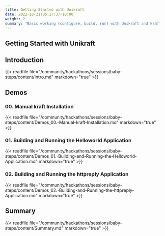 ```yaml
---
title: Getting Started with Unikraft
date: 2022-10-21T05:27:37+10:00
weight: 2
summary: "Basic working (configure, build, run) with Unikraft and kraft. Expected time: 60min."
---
```


## Getting Started with Unikraft

## Introduction

{{< readfile file="/community/hackathons/sessions/baby-steps/content/intro.md" markdown="true" >}}

## Demos

### 00. Manual kraft Installation

{{< readfile file="/community/hackathons/sessions/baby-steps/content/Demos_00.-Manual-kraft-Installation.md" markdown="true" >}}

### 01. Building and Running the Helloworld Application

{{< readfile file="/community/hackathons/sessions/baby-steps/content/Demos_01.-Building-and-Running-the-Helloworld-Application.md" markdown="true" >}}

### 02. Building and Running the httpreply Application

{{< readfile file="/community/hackathons/sessions/baby-steps/content/Demos_02.-Building-and-Running-the-httpreply-Application.md" markdown="true" >}}

## Summary

{{< readfile file="/community/hackathons/sessions/baby-steps/content/Summary.md" markdown="true" >}}
